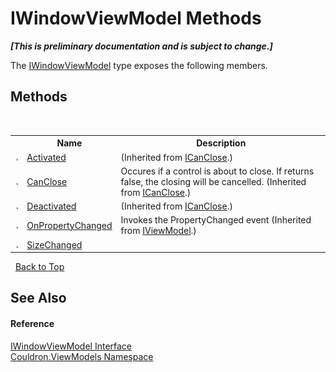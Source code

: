 # IWindowViewModel Methods
 _**\[This is preliminary documentation and is subject to change.\]**_

The <a href="T_Couldron_ViewModels_IWindowViewModel">IWindowViewModel</a> type exposes the following members.


## Methods
&nbsp;<table><tr><th></th><th>Name</th><th>Description</th></tr><tr><td>![Public method](media/pubmethod.gif "Public method")</td><td><a href="M_Couldron_ViewModels_ICanClose_Activated">Activated</a></td><td> (Inherited from <a href="T_Couldron_ViewModels_ICanClose">ICanClose</a>.)</td></tr><tr><td>![Public method](media/pubmethod.gif "Public method")</td><td><a href="M_Couldron_ViewModels_ICanClose_CanClose">CanClose</a></td><td>
Occures if a control is about to close. If returns false, the closing will be cancelled.
 (Inherited from <a href="T_Couldron_ViewModels_ICanClose">ICanClose</a>.)</td></tr><tr><td>![Public method](media/pubmethod.gif "Public method")</td><td><a href="M_Couldron_ViewModels_ICanClose_Deactivated">Deactivated</a></td><td> (Inherited from <a href="T_Couldron_ViewModels_ICanClose">ICanClose</a>.)</td></tr><tr><td>![Public method](media/pubmethod.gif "Public method")</td><td><a href="M_Couldron_ViewModels_IViewModel_OnPropertyChanged">OnPropertyChanged</a></td><td>
Invokes the PropertyChanged event
 (Inherited from <a href="T_Couldron_ViewModels_IViewModel">IViewModel</a>.)</td></tr><tr><td>![Public method](media/pubmethod.gif "Public method")</td><td><a href="M_Couldron_ViewModels_IWindowViewModel_SizeChanged">SizeChanged</a></td><td /></tr></table>&nbsp;
<a href="#iwindowviewmodel-methods">Back to Top</a>

## See Also


#### Reference
<a href="T_Couldron_ViewModels_IWindowViewModel">IWindowViewModel Interface</a><br /><a href="N_Couldron_ViewModels">Couldron.ViewModels Namespace</a><br />